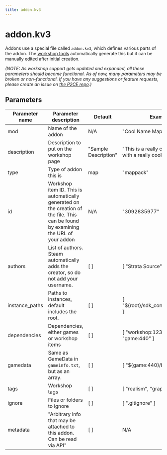```yaml
---
title: addon.kv3
---
```

# addon.kv3
Addons use a special file called `addon.kv3`, which defines various parts of the addon. The [workshop tools](p2ce/reference/workshop/addoncreation#uploading-to-the-workshop) automatically generate this but it can be manually edited after initial creation.

*(NOTE: As workshop support gets updated and expanded, all these parameters should become functional. As of now, many parameters may be broken or non-functional. If you have any suggestions or feature requests, please create an issue on [the P2CE repo](https://github.com/StrataSource/Portal-2-Community-Edition/issues).)*
## Parameters

| Parameter name | Parameter description | Detault | Example |
| --- | --- | --- | --- |
| mod | Name of the addon | N/A | "Cool Name Mappack" |
| description | Description to put on the workshop page | "Sample Description" | "This is a really cool mappack with a really cool name!" |
| type | Type of addon this is | map | "mappack" |
| id | Workshop item ID. This is automatically generated on the creation of the file. This can be found by examining the URL of your addon | N/A | "3092835977" |
| authors | List of authors. Steam automatically adds the creator, so do not add your username. | [ ] | [ "Strata Source" ] |
| instance_paths | Paths to instances, default includes the root.| [ ] | [ "${root}/sdk_content/instances" ]
| dependencies | Dependencies, either games or workshop items | [ ] | [ "workshop:123456", "game:440" ] |
| gamedata | Same as GameData in `gameinfo.txt`, but as an array. | [ ] | [ "${game:440}/bin/tf.fgd" ] |
| tags | Workshop tags | [ ] | [ "realism", "graphics" ] |
| ignore | Files or folders to ignore | [ ] | [ ".gitignore" ]
| metadata | "Arbitrary info that may be attached to this addon. Can be read via API" | [ ] | N/A |
